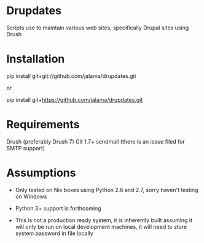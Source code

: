 Drupdates
===========
Scripts use to maintain various web sites, specifically Drupal sites using Drush


Installation
============
pip install git+git://github.com/jalama/drupdates.git

or

pip install git+https://github.com/jalama/drupdates.git


Requirements
============
Drush (preferably Drush 7)
Git 1.7+
sendmail (there is an issue filed for SMTP support)

Assumptions
===========

- Only tested on Nix boxes using Python 2.6 and 2.7, sorry haven't testing on Windows

- Python 3+ support is forthcoming

- This is not a production ready system, it is inherently built assuming it
will only be run on local development machines, it will need to store system
password in file locally

